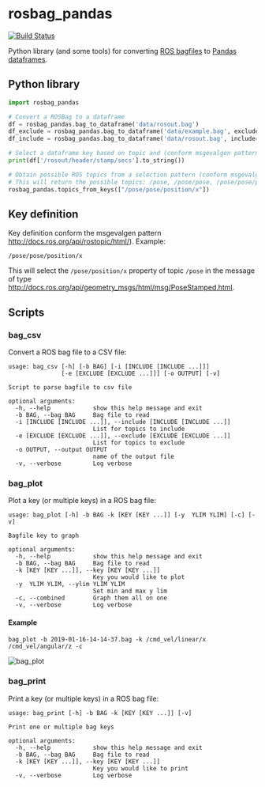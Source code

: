 # rosbag_pandas

[![Build Status](https://travis-ci.org/eurogroep/rosbag_pandas.svg?branch=master)](https://travis-ci.org/eurogroep/rosbag_pandas)

Python library (and some tools) for converting [ROS bagfiles](http://wiki.ros.org/rosbag) to [Pandas dataframes](https://pandas.pydata.org/).


## Python library

```python
import rosbag_pandas

# Convert a ROSBag to a dataframe
df = rosbag_pandas.bag_to_dataframe('data/rosout.bag')
df_exclude = rosbag_pandas.bag_to_dataframe('data/example.bag', exclude=['/scan'])
df_include = rosbag_pandas.bag_to_dataframe('data/rosout.bag', include=['/rosout'])

# Select a dataframe key based on topic and (conform msgevalgen pattern http://docs.ros.org/api/rostopic/html/)
print(df['/rosout/header/stamp/secs'].to_string())

# Obtain possible ROS topics from a selection pattern (conform msgevalgen pattern http://docs.ros.org/api/rostopic/html/)
# This will return the possible topics: /pose, /pose/pose, /pose/pose/position
rosbag_pandas.topics_from_keys(["/pose/pose/position/x"])
```

## Key definition

Key definition conform the msgevalgen pattern http://docs.ros.org/api/rostopic/html/). Example:

```
/pose/pose/position/x
```

This will select the `/pose/position/x` property of topic `/pose` in the message of type http://docs.ros.org/api/geometry_msgs/html/msg/PoseStamped.html.

## Scripts

### bag_csv

Convert a ROS bag file to a CSV file:
```
usage: bag_csv [-h] [-b BAG] [-i [INCLUDE [INCLUDE ...]]]
               [-e [EXCLUDE [EXCLUDE ...]]] [-o OUTPUT] [-v]

Script to parse bagfile to csv file

optional arguments:
  -h, --help            show this help message and exit
  -b BAG, --bag BAG     Bag file to read
  -i [INCLUDE [INCLUDE ...]], --include [INCLUDE [INCLUDE ...]]
                        List for topics to include
  -e [EXCLUDE [EXCLUDE ...]], --exclude [EXCLUDE [EXCLUDE ...]]
                        List for topics to exclude
  -o OUTPUT, --output OUTPUT
                        name of the output file
  -v, --verbose         Log verbose
```

### bag_plot

Plot a key (or multiple keys) in a ROS bag file:
```
usage: bag_plot [-h] -b BAG -k [KEY [KEY ...]] [-y  YLIM YLIM] [-c] [-v]

Bagfile key to graph

optional arguments:
  -h, --help            show this help message and exit
  -b BAG, --bag BAG     Bag file to read
  -k [KEY [KEY ...]], --key [KEY [KEY ...]]
                        Key you would like to plot
  -y  YLIM YLIM, --ylim YLIM YLIM
                        Set min and max y lim
  -c, --combined        Graph them all on one
  -v, --verbose         Log verbose
```

#### Example

```
bag_plot -b 2019-01-16-14-14-37.bag -k /cmd_vel/linear/x /cmd_vel/angular/z -c
```

![bag_plot](doc/bag_plot.png)

### bag_print

Print a key (or multiple keys) in a ROS bag file:
```
usage: bag_print [-h] -b BAG -k [KEY [KEY ...]] [-v]

Print one or multiple bag keys

optional arguments:
  -h, --help            show this help message and exit
  -b BAG, --bag BAG     Bag file to read
  -k [KEY [KEY ...]], --key [KEY [KEY ...]]
                        Key you would like to print
  -v, --verbose         Log verbose
```
